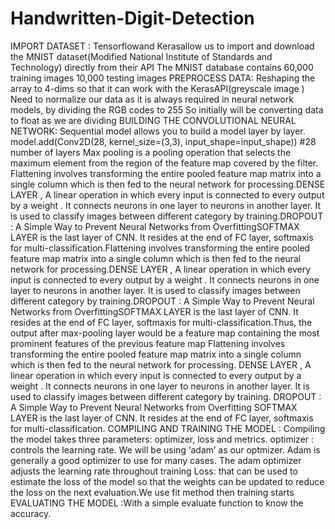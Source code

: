 # Handwritten-Digit-Detection
IMPORT DATASET :
 Tensorflowand Kerasallow us to import and download the MNIST dataset(Modified National Institute of Standards and Technology) directly from their API
 The MNIST database contains 60,000 training images 
 10,000 testing images 
PREPROCESS DATA:
 Reshaping the array to 4-dims so that it can work with the KerasAPI(greyscale image ) 
 Need to normalize our data as it is always required in neural network models, by dividing the RGB codes to 255
 So initially will be converting data to float as we are dividing
BUILDING THE CONVOLUTIONAL NEURAL NETWORK:
 Sequential model allows you to build a model layer by layer.
 model.add(Conv2D(28, kernel_size=(3,3), input_shape=input_shape))
 #28 number of layers
Max pooling is a pooling operation that selects the maximum element from the region of the feature map covered by the filter. Flattening involves transforming the entire pooled feature map matrix into a single column which is then fed to the neural network for processing.DENSE LAYER , A linear operation in which every input is connected to every output by a weight . It connects neurons in one layer to neurons in another layer. It is used to classify images between different category by training.DROPOUT : A Simple Way to Prevent Neural Networks from OverfittingSOFTMAX  LAYER is the last layer of CNN. It resides at the end of FC layer, softmaxis for multi-classification.Flattening involves transforming the entire pooled feature map matrix into a single column which is then fed to the neural network for processing.DENSE LAYER , A linear operation in which every input is connected to every output by a weight . It connects neurons in one layer to neurons in another layer. It is used to classify images between different category by training.DROPOUT : A Simple Way to Prevent Neural Networks from OverfittingSOFTMAX  LAYER is the last layer of CNN. It resides at the end of FC layer, softmaxis for multi-classification.Thus, the output after max-pooling layer would be a feature map containing the most prominent features of the previous feature map
Flattening involves transforming the entire pooled feature map matrix into a single column which is then fed to the neural network for processing.
DENSE LAYER , A linear operation in which every input is connected to every output by a weight . It connects neurons in one layer to neurons in another layer. It is used to classify images between different category by training.
DROPOUT : A Simple Way to Prevent Neural Networks from Overfitting
SOFTMAX  LAYER is the last layer of CNN. It resides at the end of FC layer, softmaxis for multi-classification.
COMPILING AND TRAINING THE MODEL : Compiling the model takes three parameters: optimizer, loss and metrics.
optimizer : controls the learning rate. We will be using ‘adam’ as our optmizer. Adam is generally a good optimizer to use for many cases. The adam optimizer adjusts the learning rate throughout training
Loss: that can be used to estimate the loss of the model so that the weights can be updated to reduce the loss on the next evaluation.We use fit method then training starts 
EVALUATING THE MODEL :With a simple evaluate function to know the accuracy.
